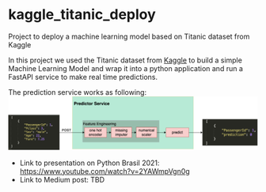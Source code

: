# kaggle_titanic_deploy
Project to deploy a machine learning model based on Titanic dataset from Kaggle

In this project we used the Titanic dataset from [Kaggle](https://www.kaggle.com/c/titanic) to build a simple Machine Learning Model and wrap it into a python application and run a FastAPI service to make real time predictions.

The prediction service works as following:
![alt text](docs/images/predictions_service.png)

* Link to presentation on Python Brasil 2021: https://www.youtube.com/watch?v=2YAWmpVgn0g
* Link to Medium post: TBD